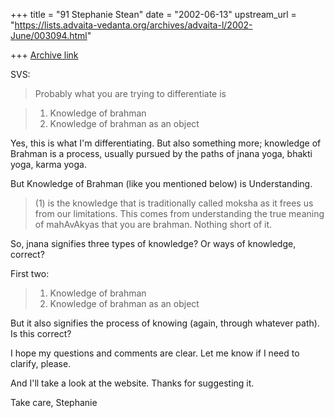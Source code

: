 +++
title = "91 Stephanie Stean"
date = "2002-06-13"
upstream_url = "https://lists.advaita-vedanta.org/archives/advaita-l/2002-June/003094.html"

+++
[Archive link](https://lists.advaita-vedanta.org/archives/advaita-l/2002-June/003094.html)

SVS:

>Probably what you are trying to differentiate is

>1. Knowledge of brahman
>2. Knowledge of brahman as an object

Yes, this is what I'm differentiating.  But also something more;
knowledge of Brahman is a process, usually pursued by the paths of jnana
yoga, bhakti yoga, karma yoga.

But Knowledge of Brahman (like you mentioned below) is Understanding.

>(1) is the knowledge that is traditionally called moksha as it frees us from
>our limitations.  This comes from understanding the true meaning of
>mahAvAkyas that you are brahman.  Nothing short of it.

So, jnana signifies three types of knowledge?  Or ways of knowledge,
correct?

First two:

>1. Knowledge of brahman
>2. Knowledge of brahman as an object

 But it also signifies the process of knowing (again, through whatever
path).  Is this correct?

I hope my questions and comments are clear.  Let me know if I need to
clarify, please.

And I'll take a look at the website.  Thanks for suggesting it.

Take care,
Stephanie

